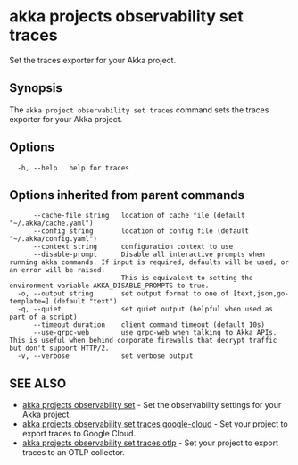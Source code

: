 # akka projects observability set traces

Set the traces exporter for your Akka project.

## Synopsis

The `akka project observability set traces` command sets the traces exporter for your Akka project.

## Options

```
  -h, --help   help for traces
```

## Options inherited from parent commands

```
      --cache-file string   location of cache file (default "~/.akka/cache.yaml")
      --config string       location of config file (default "~/.akka/config.yaml")
      --context string      configuration context to use
      --disable-prompt      Disable all interactive prompts when running akka commands. If input is required, defaults will be used, or an error will be raised.
                            This is equivalent to setting the environment variable AKKA_DISABLE_PROMPTS to true.
  -o, --output string       set output format to one of [text,json,go-template=] (default "text")
  -q, --quiet               set quiet output (helpful when used as part of a script)
      --timeout duration    client command timeout (default 10s)
      --use-grpc-web        use grpc-web when talking to Akka APIs. This is useful when behind corporate firewalls that decrypt traffic but don't support HTTP/2.
  -v, --verbose             set verbose output
```

## SEE ALSO

* [akka projects observability set](akka_projects_observability_set.html)	 - Set the observability settings for your Akka project.
* [akka projects observability set traces google-cloud](akka_projects_observability_set_traces_google-cloud.html)	 - Set your project to export traces to Google Cloud.
* [akka projects observability set traces otlp](akka_projects_observability_set_traces_otlp.html)	 - Set your project to export traces to an OTLP collector.
